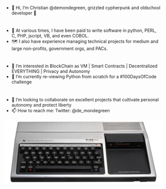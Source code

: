 - 👋 Hi, I’m Christian @demondegreen, grizzled cypherpunk and oldschool developer 🏴
#
- 🔮 At various times, I have been paid to write software in python, PERL, C, PHP, jscript, VB, and even COBOL.
- 🗺️ I also have experience managing technical projects for medium and large non-profits, government orgs, and PACs.  
#
- 👀 I’m interested in BlockChain as VM | Smart Contracts | Decentralized EVERYTHING | Privacy and Autonomy
- 🌱 I’m currently re-viewing Python from scratch for a #100DaysOfCode challenge  
#
- 💞️ I’m looking to collaborate on excellent projects that cultivate personal autonomy and protect liberty
- 📫 How to reach me: Twitter: @de_mondegreen

![TI994/A my first machine](/img/TI994A.jpg)
<!---
demondegreen/demondegreen is a ✨ special ✨ repository because its `README.md` (this file) appears on your GitHub profile.
You can click the Preview link to take a look at your changes.
--->
